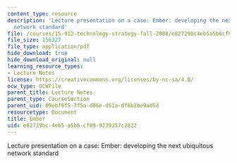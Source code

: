 ```yaml
---
content_type: resource
description: 'Lecture presentation on a case: Ember: developing the next ubiquitous
  network standard'
file: /courses/15-912-technology-strategy-fall-2008/e82729bc4eb5a5b6cf099239357c2822_lec_10.pdf
file_size: 156327
file_type: application/pdf
hide_download: true
hide_download_original: null
learning_resource_types:
- Lecture Notes
license: https://creativecommons.org/licenses/by-nc-sa/4.0/
ocw_type: OCWFile
parent_title: Lecture Notes
parent_type: CourseSection
parent_uid: 09ebf9f5-7f5a-d06e-d51a-df0b2be9ad5d
resourcetype: Document
title: Ember
uid: e82729bc-4eb5-a5b6-cf09-9239357c2822
---
```

Lecture presentation on a case: Ember: developing the next ubiquitous network standard